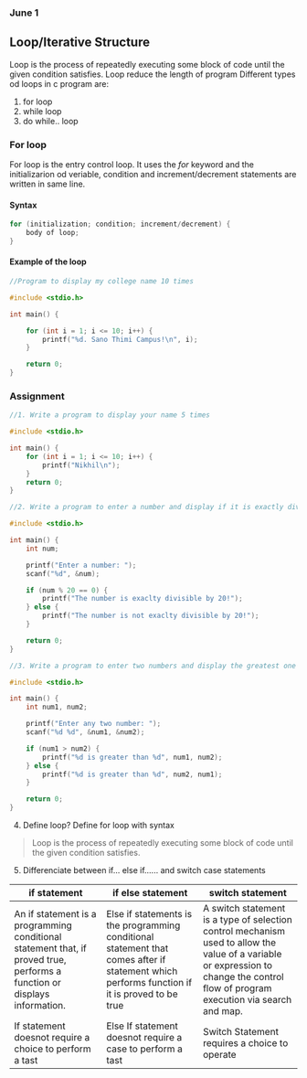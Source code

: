 ### June 1

## Loop/Iterative Structure

Loop is the process of repeatedly executing some block of code until the given condition satisfies. Loop reduce the length of program  Different types od loops in c program are:

1. for loop 
1. while loop
1. do while.. loop 

### For loop

For loop is the entry control loop. It uses the *for* keyword and the initializarion od veriable, condition and increment/decrement statements are written in same line.

#### Syntax

``` c
for (initialization; condition; increment/decrement) {
    body of loop;
}
```

#### Example of the loop

``` c 
//Program to display my college name 10 times

#include <stdio.h>

int main() {

    for (int i = 1; i <= 10; i++) {
        printf("%d. Sano Thimi Campus!\n", i);
    }

    return 0;
}
```

### Assignment


```c
//1. Write a program to display your name 5 times

#include <stdio.h>

int main() {
    for (int i = 1; i <= 10; i++) {
        printf("Nikhil\n");
    }
    return 0;
}
```

```c
//2. Write a program to enter a number and display if it is exactly divisible bt 20 or not

#include <stdio.h>

int main() {
    int num;

    printf("Enter a number: ");
    scanf("%d", &num);

    if (num % 20 == 0) {
        printf("The number is exaclty divisible by 20!");
    } else {
        printf("The number is not exaclty divisible by 20!");
    }

    return 0;
}
```

```c
//3. Write a program to enter two numbers and display the greatest one

#include <stdio.h>

int main() {
    int num1, num2;

    printf("Enter any two number: ");
    scanf("%d %d", &num1, &num2);

    if (num1 > num2) {
        printf("%d is greater than %d", num1, num2);
    } else {
        printf("%d is greater than %d", num2, num1);
    }

    return 0;
}
```

4. Define loop? Define for loop with syntax
> Loop is the process of repeatedly executing some block of code until the given condition satisfies.

5. Differenciate between if... else if...... and switch case statements

| if statement | if else statement | switch statement |
| ------------ | ----------------- | ---------------- |
| An if statement is a programming conditional statement that, if proved true, performs a function or displays information. | Else if statements is the programming conditional statement that comes after if statement which performs function if it is proved to be true | A switch statement is a type of selection control mechanism used to allow the value of a variable or expression to change the control flow of program execution via search and map. |
|If statement doesnot require a choice to perform a tast | Else If statement doesnot require a case to perform a tast | Switch Statement requires a choice to operate |